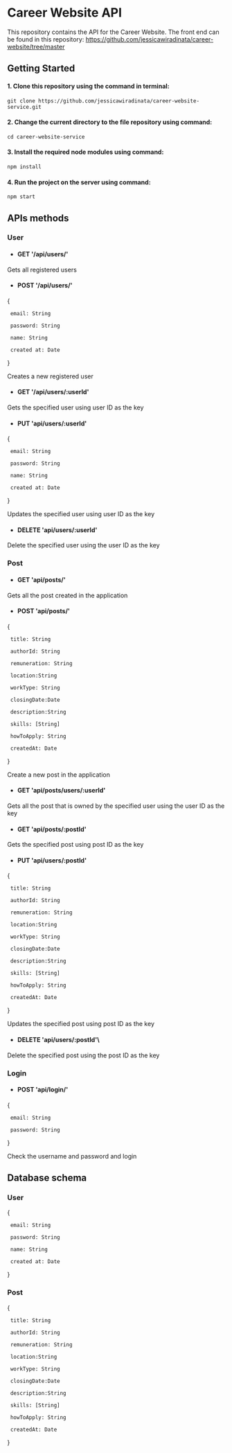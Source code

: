 # Career Website API
This repository contains the API for the Career Website. The front end can be found in this repository: https://github.com/jessicawiradinata/career-website/tree/master

## Getting Started
#### 1. Clone this repository using the command in terminal:
```
git clone https://github.com/jessicawiradinata/career-website-service.git
```
#### 2. Change the current directory to the file repository using command:
```
cd career-website-service
```
#### 3. Install the required node modules using command:
```
npm install
```
#### 4. Run the project on the server using command:
 ```
 npm start
 ```
## APIs methods

### User
* #### GET '/api/users/'
Gets all registered users
* #### POST '/api/users/'
{

     email: String
 
     password: String
 
     name: String
 
     created at: Date
}

Creates a new registered user
* #### GET '/api/users/:userId'
Gets the specified user using user ID as the key
* #### PUT 'api/users/:userId'
{

     email: String
 
     password: String
 
     name: String
 
     created at: Date
}

Updates the specified user using user ID as the key
* #### DELETE 'api/users/:userId'
Delete the specified user using the user ID as the key

### Post
* #### GET 'api/posts/'
Gets all the post created in the application
* #### POST 'api/posts/'

{

     title: String
     
     authorId: String
     
     remuneration: String
     
     location:String
     
     workType: String
     
     closingDate:Date
     
     description:String
     
     skills: [String]
     
     howToApply: String
     
     createdAt: Date
}

Create a new post in the application
* #### GET 'api/posts/users/:userId'
Gets all the post that is owned by the specified user using the user ID as the key
* #### GET 'api/posts/:postId'
Gets the specified post using post ID as the key
* #### PUT 'api/users/:postId'

{

     title: String
     
     authorId: String
     
     remuneration: String
     
     location:String
     
     workType: String
     
     closingDate:Date
     
     description:String
     
     skills: [String]
     
     howToApply: String
     
     createdAt: Date
}

Updates the specified post using post ID as the key
* #### DELETE 'api/users/:postId'\
Delete the specified post using the post ID as the key

### Login
* #### POST 'api/login/'
{

     email: String
     
     password: String
 
}

Check the username and password and login

## Database schema
### User
{
    
     email: String
 
     password: String
 
     name: String
 
     created at: Date
 }

### Post
{

     title: String
     
     authorId: String
     
     remuneration: String
     
     location:String
     
     workType: String
     
     closingDate:Date
     
     description:String
     
     skills: [String]
     
     howToApply: String
     
     createdAt: Date
}
